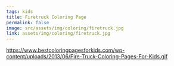 ```yaml
---
tags: kids
title: Firetruck Coloring Page
permalink: false
image: src/assets/img/coloring/firetruck.jpg
link: assets/img/coloring/firetruck.jpg
---
```

https://www.bestcoloringpagesforkids.com/wp-content/uploads/2013/06/Fire-Truck-Coloring-Pages-For-Kids.gif
